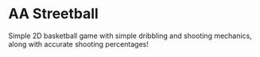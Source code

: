 # AA Streetball
Simple 2D basketball game with simple dribbling and shooting mechanics, along with accurate shooting percentages!